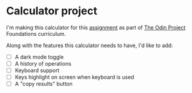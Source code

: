 # Calculator project

I'm making this calculator for this [assignment](https://www.theodinproject.com/lessons/foundations-calculator#assignment) as part of [The Odin Project](https://www.theodinproject.com) Foundations curriculum.

Along with the features this calculator needs to have, I'd like to add:
- [ ] A dark mode toggle
- [ ] A history of operations
- [ ] Keyboard support
- [ ] Keys highlight on screen when keyboard is used
- [ ] A "copy results" button

